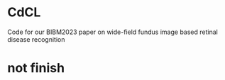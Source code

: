 # CdCL
Code for our BIBM2023 paper on wide-field fundus image based retinal disease recognition

# not finish
